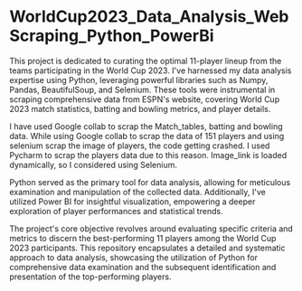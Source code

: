 # WorldCup2023_Data_Analysis_WebScraping_Python_PowerBi
This project is dedicated to curating the optimal 11-player lineup from the teams participating in the World Cup 2023. I've harnessed my data analysis expertise using Python, leveraging powerful libraries such as Numpy, Pandas, BeautifulSoup, and Selenium. These tools were instrumental in scraping comprehensive data from ESPN's website, covering World Cup 2023 match statistics, batting and bowling metrics, and player details.

I have used Google collab to scrap the Match_tables, batting and bowling data. While using Google collab to scrap the data of 151 players and using selenium scrap the image of players, the code getting crashed. I used Pycharm to scrap the players data due to this reason. Image_link is loaded dynamically, so I considered using Selenium.

Python served as the primary tool for data analysis, allowing for meticulous examination and manipulation of the collected data. Additionally, I've utilized Power BI for insightful visualization, empowering a deeper exploration of player performances and statistical trends.

The project's core objective revolves around evaluating specific criteria and metrics to discern the best-performing 11 players among the World Cup 2023 participants. This repository encapsulates a detailed and systematic approach to data analysis, showcasing the utilization of Python for comprehensive data examination and the subsequent identification and presentation of the top-performing players.
